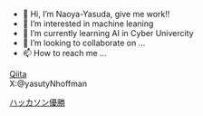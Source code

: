 - 👋 Hi, I’m Naoya-Yasuda,  give me work!!
- 👀 I’m interested in machine leaning
- 🌱 I’m currently learning AI in Cyber Univercity
- 💞️ I’m looking to collaborate on ...
- 📫 How to reach me ...

[Qiita](https://qiita.com/2301330039zz)<br>
X:@yasutyNhoffman

[ハッカソン優勝](https://hacku.yahoo.co.jp/hacku2023_online/index.html)
<!---
Naoya-Yasuda/Naoya-Yasuda is a ✨ special ✨ repository because its `README.md` (this file) appears on your GitHub profile.
You can click the Preview link to take a look at your changes.
--->
